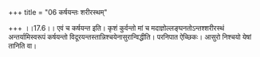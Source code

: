 +++
title = "06 कर्षयन्तः शरीरस्थम्"

+++
।।17.6।। एवं च कर्षयन्त इति। कृशं कुर्वन्तो मां च
मदाज्ञोल्लङ्घनतोऽन्तश्शरीरस्थं अन्तर्यामिस्वरूपं कर्षयन्तो
विदूरयन्तस्तान्निश्चयेनासुरान्विद्धीति। परनिपात ऐच्छिकः। आसुरो निश्चयो
येषां तानिति वा।
